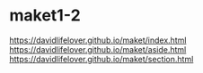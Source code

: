 # maket1-2
https://davidlifelover.github.io/maket/index.html
https://davidlifelover.github.io/maket/aside.html
https://davidlifelover.github.io/maket/section.html
